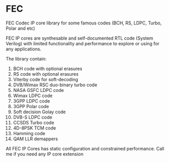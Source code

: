 # FEC
FEC Codec IP core library for some famous codes (BCH, RS, LDPC, Turbo, Polar and etc)

FEC IP cores are synthesable and self-documented RTL code (System Verilog) with limited functionality and performance to explore or using for any applications. 

The library contain: 
1. BCH code with optional erasures
2. RS code with optional erasures 
3. Viterby code for soft-decoding
4. DVB/Wimax RSC duo-binary turbo code 
5. NASA GSFC LDPC code
6. Wimax LDPC code 
7. 3GPP LDPC code 
8. 3GPP Polar code 
9. Soft decision Golay code 
10. DVB-S LDPC code
11. CCSDS Turbo code 
12. 4D-8PSK TCM code 
13. Hamming code 
14. QAM LLR demappers 

All FEC IP Cores has static configuration and constrained performance. Call me if you need any IP core extension 
